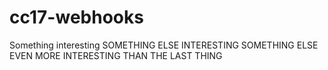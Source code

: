 # cc17-webhooks
Something interesting
SOMETHING ELSE INTERESTING
SOMETHING ELSE EVEN MORE INTERESTING THAN THE LAST THING
